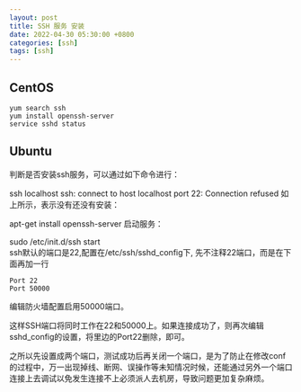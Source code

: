 ```yaml
---
layout: post
title: SSH 服务 安装
date: 2022-04-30 05:30:00 +0800
categories: [ssh]
tags: [ssh]
---
```

## CentOS
```
yum search ssh
yum install openssh-server
service sshd status
```
## Ubuntu
判断是否安装ssh服务，可以通过如下命令进行：

ssh localhost
ssh: connect to host localhost port 22: Connection refused
如上所示，表示没有还没有安装：

apt-get install openssh-server
启动服务：

sudo /etc/init.d/ssh start  
ssh默认的端口是22,配置在/etc/ssh/sshd_config下, 先不注释22端口，而是在下面再加一行
```
Port 22
Port 50000
```
编辑防火墙配置启用50000端口。

这样SSH端口将同时工作在22和50000上。如果连接成功了，则再次编辑sshd_config的设置，将里边的Port22删除，即可。

之所以先设置成两个端口，测试成功后再关闭一个端口，是为了防止在修改conf的过程中，万一出现掉线、断网、误操作等未知情况时候，还能通过另外一个端口连接上去调试以免发生连接不上必须派人去机房，导致问题更加复杂麻烦。